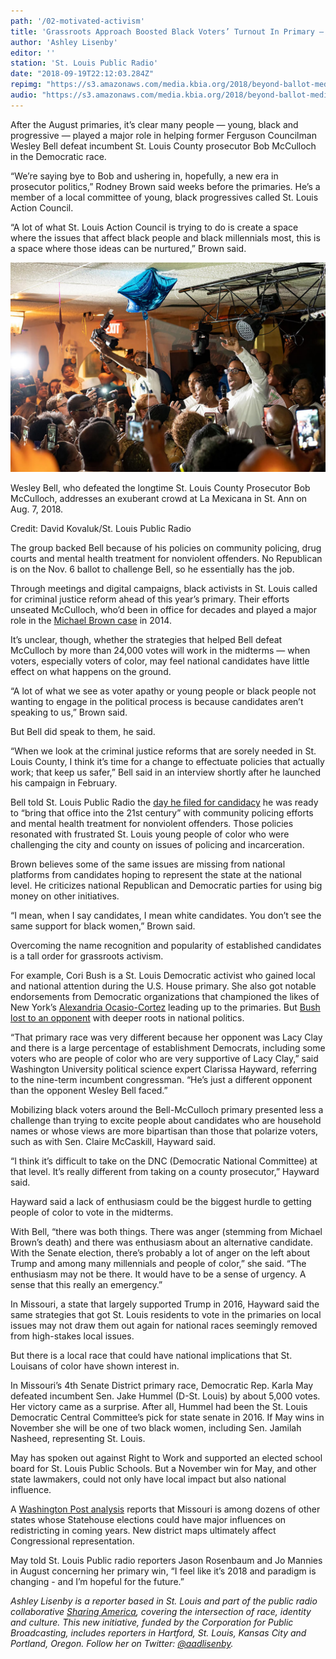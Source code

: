 ```yaml
---
path: '/02-motivated-activism'
title: 'Grassroots Approach Boosted Black Voters’ Turnout In Primary — What About Midterms?'
author: 'Ashley Lisenby'
editor: ''
station: 'St. Louis Public Radio'
date: "2018-09-19T22:12:03.284Z"
repimg: "https://s3.amazonaws.com/media.kbia.org/2018/beyond-ballot-media/bv.jpg"
audio: "https://s3.amazonaws.com/media.kbia.org/2018/beyond-ballot-media/BlackActivism_Feature.mp3"
---
```


After the August primaries, it’s clear many people — young, black and progressive — played a major role in helping former Ferguson Councilman Wesley Bell defeat incumbent St. Louis County prosecutor Bob McCulloch in the Democratic race.

“We’re saying bye to Bob and ushering in, hopefully, a new era in prosecutor politics,” Rodney Brown said weeks before the primaries. He’s a member of a local committee of young, black progressives called St. Louis Action Council. 

“A lot of what St. Louis Action Council is trying to do is create a space where the issues that affect black people and black millennials most, this is a space where those ideas can be nurtured,” Brown said. 

![Wesley Bell celebrates his election victory.](bv_.jpg)
<div class="caption">

Wesley Bell, who defeated the longtime St. Louis County Prosecutor Bob McCulloch, addresses an exuberant crowd at La Mexicana in St. Ann on Aug. 7, 2018.

Credit: David Kovaluk/St. Louis Public Radio

</div>

The group backed Bell because of his policies on community policing, drug courts and mental health treatment for nonviolent offenders. No Republican is on the Nov. 6 ballot to challenge Bell, so he essentially has the job.

Through meetings and digital campaigns, black activists in St. Louis called for criminal justice reform ahead of this year’s primary. Their efforts unseated McCulloch, who’d been in office for decades and played a major role in the [Michael Brown case](http://news.stlpublicradio.org/post/prayers-silence-mark-anniversary-brown-s-death-focus-rest-week-community-events) in 2014. 

It’s unclear, though, whether the strategies that helped Bell defeat McCulloch by more than 24,000 votes will work in the midterms — when voters, especially voters of color, may feel national candidates have little effect on what happens on the ground. 

“A lot of what we see as voter apathy or young people or black people not wanting to engage in the political process is because candidates aren’t speaking to us,” Brown said. 

But Bell did speak to them, he said. 

“When we look at the criminal justice reforms that are sorely needed in St. Louis County, I think it’s time for a change to effectuate policies that actually work; that keep us safer,” Bell said in an interview shortly after he launched his campaign in February.

Bell told St. Louis Public Radio the [day he filed for candidacy](http://news.stlpublicradio.org/post/few-surprises-missouri-s-2018-candidates-begin-filing-get-ballot#stream/0) he was ready to “bring that office into the 21st century” with community policing efforts and mental health treatment for nonviolent offenders. Those policies resonated with frustrated St. Louis young people of color who were challenging the city and county on issues of policing and incarceration.  

Brown believes some of the same issues are missing from national platforms from candidates hoping to represent the state at the national level. He criticizes national Republican and Democratic parties for using big money on other initiatives. 

“I mean, when I say candidates, I mean white candidates. You don’t see the same support for black women,” Brown said.

Overcoming the name recognition and popularity of established candidates is a tall order for grassroots activism. 

For example, Cori Bush is a St. Louis Democratic activist who gained local and national attention during the U.S. House primary. She also got notable endorsements from Democratic organizations that championed the likes of New York’s [Alexandria Ocasio-Cortez](http://news.stlpublicradio.org/post/and-coming-democrat-stumps-challenger-incumbent-st-louis-congressman) leading up to the primaries. But [Bush lost to an opponent](http://news.stlpublicradio.org/post/hawley-and-mccaskill-set-november-collision-course-clay-easily-beats-bush) with deeper roots in national politics. 

“That primary race was very different because her opponent was Lacy Clay and there is a large percentage of establishment Democrats, including some voters who are people of color who are very supportive of Lacy Clay,” said Washington University political science expert Clarissa Hayward, referring to the nine-term incumbent congressman. “He’s just a different opponent than the opponent Wesley Bell faced.”

Mobilizing black voters around the Bell-McCulloch primary presented less a challenge than trying to excite people about candidates who are household names or whose views are more bipartisan than those that polarize voters, such as with Sen. Claire McCaskill, Hayward said. 

“I think it’s difficult to take on the DNC (Democratic National Committee) at that level. It’s really different from taking on a county prosecutor,” Hayward said.

Hayward said a lack of enthusiasm could be the biggest hurdle to getting people of color to vote in the midterms.

With Bell, “there was both things. There was anger (stemming from Michael Brown’s death) and there was enthusiasm about an alternative candidate. With the Senate election, there’s probably a lot of anger on the left about Trump and among many millennials and people of color,” she said. “The enthusiasm may not be there. It would have to be a sense of urgency. A sense that this really an emergency.”

In Missouri, a state that largely supported Trump in 2016, Hayward said the same strategies that got St. Louis residents to vote in the primaries on local issues may not draw them out again for national races seemingly removed from high-stakes local issues.

But there is a local race that could have national implications that St. Louisans of color have shown interest in.

In Missouri’s 4th Senate District primary race, Democratic Rep. Karla May defeated incumbent Sen. Jake Hummel (D-St. Louis) by about 5,000 votes. Her victory came as a surprise. After all, Hummel had been the St. Louis Democratic Central Committee’s pick for state senate in 2016. If May wins in November she will be one of two black women, including Sen. Jamilah Nasheed, representing St. Louis. 

May has spoken out against Right to Work and supported an elected school board for St. Louis Public Schools. But a November win for May, and other state lawmakers, could not only have local impact but also national influence.

A [Washington Post analysis](https://www.washingtonpost.com/graphics/2018/politics/governors-redistricting/?utm_term=.cfbc5b09f12d) reports that Missouri is among dozens of other states whose Statehouse elections could have major influences on redistricting in coming years. New district maps ultimately affect Congressional representation.

May told St. Louis Public radio reporters Jason Rosenbaum and Jo Mannies in August concerning her primary win, “I feel like it’s 2018 and paradigm is changing - and I’m hopeful for the future.”    

_Ashley Lisenby is a reporter based in St. Louis and part of the public radio collaborative [Sharing America](http://sharingamerica.news), covering the intersection of race, identity and culture. This new initiative, funded by the Corporation for Public Broadcasting, includes reporters in Hartford, St. Louis, Kansas City and Portland, Oregon. Follow her on Twitter: [@aadlisenby](https://twitter.com/aadlisenby)._
